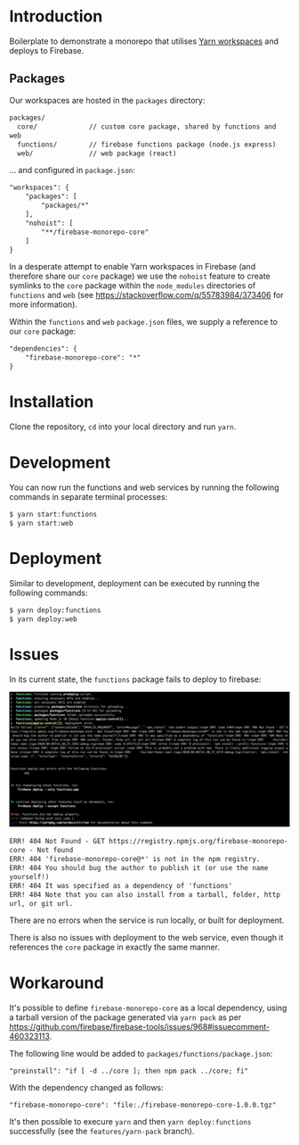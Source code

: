 # Introduction

Boilerplate to demonstrate a monorepo that utilises [Yarn workspaces](https://classic.yarnpkg.com/en/docs/workspaces/) and deploys to Firebase. 

## Packages

Our workspaces are hosted in the `packages` directory:

```
packages/           
  core/             // custom core package, shared by functions and web
  functions/        // firebase functions package (node.js express)
  web/              // web package (react)
```

... and configured in `package.json`:

```
"workspaces": {
    "packages": [
        "packages/*"
    ],
    "nohoist": [
        "**/firebase-monorepo-core"
    ]
}
```

In a desperate attempt to enable Yarn workspaces in Firebase (and therefore share our `core` package) we use the `nohoist` feature to create symlinks to the `core` package within the `node_modules` directories of `functions` and `web` (see https://stackoverflow.com/q/55783984/373406 for more information).

Within the `functions` and `web` `package.json` files, we supply a reference to our `core` package:

```
"dependencies": {
    "firebase-monorepo-core": "*"
}
```

# Installation

Clone the repository, `cd` into your local directory and run `yarn`.

# Development

You can now run the functions and web services by running the following commands in separate terminal processes:

```
$ yarn start:functions
$ yarn start:web
```

# Deployment

Similar to development, deployment can be executed by running the following commands:

```
$ yarn deploy:functions
$ yarn deploy:web
```

# Issues

In its current state, the `functions` package fails to deploy to firebase:

![Deployment error](docs/images/functions-deployment-error.png)

```
ERR! 404 Not Found - GET https://registry.npmjs.org/firebase-monorepo-core - Not found
ERR! 404 'firebase-monorepo-core@*' is not in the npm registry.
ERR! 404 You should bug the author to publish it (or use the name yourself!)
ERR! 404 It was specified as a dependency of 'functions'
ERR! 404 Note that you can also install from a tarball, folder, http url, or git url.
```

There are no errors when the service is run locally, or built for deployment.

There is also no issues with deployment to the web service, even though it references the `core` package in exactly the same manner.

# Workaround

It's possible to define `firebase-monorepo-core` as a local dependency, using a tarball version of the package generated via `yarn pack` as per https://github.com/firebase/firebase-tools/issues/968#issuecomment-460323113.

The following line would be added to `packages/functions/package.json`:

```
"preinstall": "if [ -d ../core ]; then npm pack ../core; fi"
```

With the dependency changed as follows:

```
"firebase-monorepo-core": "file:./firebase-monorepo-core-1.0.0.tgz"
```

It's then possible to execure `yarn` and then `yarn deploy:functions` successfully (see the `features/yarn-pack` branch).